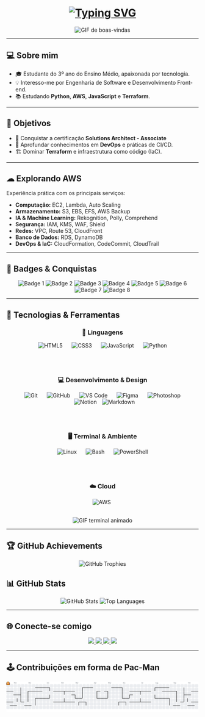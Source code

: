 <h1 align="center">
  <a href="https://git.io/typing-svg">
    <img src="https://readme-typing-svg.herokuapp.com?font=Bitcount&size=35&pause=1000&width=700&lines=%F0%9F%91%8B+Hi+there%2C+I'm+Geovanna+Nunes!" alt="Typing SVG" />
  </a>
</h1>

<p align="center">
  <img src="https://i.pinimg.com/originals/f9/57/6f/f9576fca9fc8ef79976a1d6327bbe9ae.gif" height="280" alt="GIF de boas-vindas"/>
</p>

---

## 💻 Sobre mim

- 🎓 Estudante do 3º ano do Ensino Médio, apaixonada por tecnologia.
- 💡 Interesso-me por Engenharia de Software e Desenvolvimento Front-end.
- 📚 Estudando **Python**, **AWS**, **JavaScript** e **Terraform**.

---

## 🎯 Objetivos

- 📜 Conquistar a certificação **Solutions Architect - Associate**
- 🚀 Aprofundar conhecimentos em **DevOps** e práticas de CI/CD.
- 🏗️ Dominar **Terraform** e infraestrutura como código (IaC).

---

## ☁ Explorando AWS

Experiência prática com os principais serviços:

- **Computação:** EC2, Lambda, Auto Scaling  
- **Armazenamento:** S3, EBS, EFS, AWS Backup  
- **IA & Machine Learning:** Rekognition, Polly, Comprehend  
- **Segurança:** IAM, KMS, WAF, Shield  
- **Redes:** VPC, Route 53, CloudFront  
- **Banco de Dados:** RDS, DynamoDB  
- **DevOps & IaC:** CloudFormation, CodeCommit, CloudTrail

---

## 🏅 Badges & Conquistas

<p align="center">
  <img width="170" alt="Badge 1" src="https://github.com/user-attachments/assets/b637000d-c1cb-4866-a8d5-129eccbb2ccf" />
  <img width="170" alt="Badge 2" src="https://github.com/user-attachments/assets/5a4c040b-e22a-42e5-b29c-8e08b9f4a735" />
  <img width="170" alt="Badge 3" src="https://github.com/user-attachments/assets/60a6be0c-52de-4df9-9a4e-5396b95908ee" />
  <img width="170" alt="Badge 4" src="https://github.com/user-attachments/assets/a17f8d81-7277-4a71-82ad-1d8b849eca34" />
  <img width="170" alt="Badge 5" src="https://github.com/user-attachments/assets/21f0acd8-9512-4390-baf0-881d0e881a08" />
  <img width="170" alt="Badge 6" src="https://github.com/user-attachments/assets/22a920f8-86a4-457f-a6a7-5037af1fb52b" />
  <img width="170" alt="Badge 7" src="https://github.com/user-attachments/assets/53c7d387-c180-4e01-94d4-b8655adc7cc8" />
  <img width="170" alt="Badge 8" src="https://github.com/user-attachments/assets/75851192-f51e-48df-854d-8682a6aad710" />
</p>

---

## 🚀 Tecnologias & Ferramentas

<div align="center">

  <!-- Linguagens -->
  <h3>📝 Linguagens</h3>
  <img src="https://cdn.jsdelivr.net/gh/devicons/devicon/icons/html5/html5-original.svg" alt="HTML5" width="40" height="40" style="margin: 0 10px;" />
  <img src="https://cdn.jsdelivr.net/gh/devicons/devicon/icons/css3/css3-original.svg" alt="CSS3" width="40" height="40" style="margin: 0 10px;" />
  <img src="https://cdn.jsdelivr.net/gh/devicons/devicon/icons/javascript/javascript-original.svg" alt="JavaScript" width="40" height="40" style="margin: 0 10px;" />
  <img src="https://cdn.jsdelivr.net/gh/devicons/devicon/icons/python/python-original.svg" alt="Python" width="40" height="40" style="margin: 0 10px;" />

  <br><br>

  <!-- Desenvolvimento & Design -->
  <h3>💻 Desenvolvimento & Design</h3>
  <img src="https://cdn.jsdelivr.net/gh/devicons/devicon/icons/git/git-original.svg" alt="Git" width="40" height="40" style="margin: 0 10px;" />
  <img src="https://cdn.jsdelivr.net/gh/devicons/devicon/icons/github/github-original.svg" alt="GitHub" width="40" height="40" style="margin: 0 10px;" />
  <img src="https://cdn.jsdelivr.net/gh/devicons/devicon/icons/vscode/vscode-original.svg" alt="VS Code" width="40" height="40" style="margin: 0 10px;" />
  <img src="https://cdn.jsdelivr.net/gh/devicons/devicon/icons/figma/figma-original.svg" alt="Figma" width="40" height="40" style="margin: 0 10px;" />
  <img src="https://cdn.jsdelivr.net/gh/devicons/devicon/icons/photoshop/photoshop-original.svg" alt="Photoshop" width="40" height="40" style="margin: 0 10px;" />
  <img src="https://cdn.jsdelivr.net/gh/devicons/devicon/icons/notion/notion-original.svg" alt="Notion" width="40" height="40" style="margin: 0 10px;" />
  <img src="https://cdn.jsdelivr.net/gh/devicons/devicon/icons/markdown/markdown-original.svg" alt="Markdown" width="40" height="40"/>


  <br><br>

  <!-- Terminal & Ambiente -->
  <h3>🖥️ Terminal & Ambiente</h3>
  <img src="https://cdn.jsdelivr.net/gh/devicons/devicon/icons/linux/linux-original.svg" alt="Linux" width="40" height="40" style="margin: 0 10px;" />
  <img src="https://cdn.jsdelivr.net/gh/devicons/devicon/icons/bash/bash-original.svg" alt="Bash" width="40" height="40" style="margin: 0 10px;" />
  <img src="https://cdn.jsdelivr.net/gh/devicons/devicon/icons/powershell/powershell-original.svg" alt="PowerShell" width="40" height="40" style="margin: 0 10px;" />

  <br><br>

  <!-- Cloud -->
  <h3>☁️ Cloud</h3>
  <img src="https://cdn.jsdelivr.net/gh/devicons/devicon@latest/icons/amazonwebservices/amazonwebservices-plain-wordmark.svg" alt="AWS" width="40" height="40">&nbsp;

</div>

<br>

<p align="center">
  <img src="https://www.icegif.com/wp-content/uploads/2023/05/icegif-567.gif" height="200" alt="GIF terminal animado">
</p>

---

## 🏆 GitHub Achievements

<div align="center">
  <img src="https://github-profile-trophy.vercel.app/?username=GeovannaApNunes&theme=dracula&no-frame=true&margin-w=15&row=1&column=7" alt="GitHub Trophies" />
</div>

## 📊 GitHub Stats

<div align="center">
  <img src="https://github-readme-stats.vercel.app/api?username=GeovannaApNunes&show_icons=true&theme=dark&count_private=true&hide_border=false" height="150" alt="GitHub Stats"/>
  <img src="https://github-readme-stats.vercel.app/api/top-langs/?username=GeovannaApNunes&layout=compact&langs_count=6&theme=dark&hide_border=false" height="150" alt="Top Languages"/>
</div>

---

## 🌐 Conecte-se comigo

<div align="center"> 
  <a href="http://linkedin.com/in/geovanna-nunes" target="_blank">
    <img src="https://img.shields.io/badge/-LinkedIn-%230077B5?style=for-the-badge&logo=linkedin&logoColor=white">
  </a> 
  <a href="https://www.instagram.com/geovannaaparecidanunes" target="_blank">
    <img src="https://img.shields.io/badge/-Instagram-%23E4405F?style=for-the-badge&logo=instagram&logoColor=white">
  </a>
  <a href="https://discord.gg/xfFraNfm" target="_blank">
    <img src="https://img.shields.io/badge/Discord-7289DA?style=for-the-badge&logo=discord&logoColor=white">
  </a> 
  <a href="mailto:geovannanunes349@gmail.com">
    <img src="https://img.shields.io/badge/-Gmail-%23333?style=for-the-badge&logo=gmail&logoColor=white">
  </a>
</div>

---

## 🕹️ Contribuições em forma de Pac-Man

<picture>
  <source media="(prefers-color-scheme: dark)" srcset="https://raw.githubusercontent.com/GeovannaApNunes/GeovannaApNunes/output/pacman-contribution-graph-dark.svg">
  <source media="(prefers-color-scheme: light)" srcset="https://raw.githubusercontent.com/GeovannaApNunes/GeovannaApNunes/output/pacman-contribution-graph.svg">
  <img alt="Pac-Man contribution graph" src="https://raw.githubusercontent.com/GeovannaApNunes/GeovannaApNunes/output/pacman-contribution-graph.svg">
</picture>
